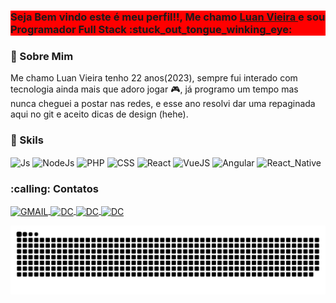 
<div style='background-color: red;'>
<h3> Seja Bem vindo este é meu perfil!!, Me chamo 
      <a href="https://github.com/LuanSVXM">  Luan Vieira </a>  
       e sou Programador Full Stack :stuck_out_tongue_winking_eye: 
</h3>
</div>




<h3> 📝 Sobre Mim </h3>
      

   Me chamo Luan Vieira tenho 22 anos(2023), sempre fui interado com tecnologia ainda mais que adoro jogar :video_game:, já programo  um tempo mas nunca cheguei a postar nas redes, e esse ano resolvi dar uma repaginada aqui no git e aceito dicas de design (hehe).
      
  
<h3>🚀 Skils </h3>
  
<div style="display: inline_block">
            
 <img align="center" alt="Js" height="28" width="76" src="https://img.shields.io/badge/JavaScript-F7DF1E?style=for-the-badge&logo=javascript&logoColor=black" >
<img align="center" alt="NodeJs" height="28" width="76"  src="https://img.shields.io/badge/Node.js-43853D?style=forthebadge&logo=node.js&logoColor=white" >
<img align="center" alt="PHP"   height="28" width="76" src="https://img.shields.io/badge/PHP-777BB4?style=for-the-badge&logo=php&logoColor=white" >
<img align="center" alt="CSS" height="28" width="76" src="https://img.shields.io/badge/CSS3-1572B6?style=for-the-badge&logo=css3&logoColor=white">
<img align="center" alt="React"  height="28" width="76" src="https://img.shields.io/badge/React-20232A?style=for-the-badge&logo=react&logoColor=61DAFB" >
<img align="center" alt="VueJS" height="28" width="76"  src="https://img.shields.io/badge/Vue.js-35495E?style=for-the-badge&logo=vue.js&logoColor=4FC08D" > 
<img align="center" alt="Angular" height="28" width="76" src="https://img.shields.io/badge/Angular-DD0031?style=for-the-badge&logo=angular&logoColor=white" > 
<img align="center" alt="React_Native" height="28" width="76" src="https://img.shields.io/badge/React_Native-20232A?style=for-the-badge&logo=react&logoColor=61DAFB" >  
                      
</div>

<h3> :calling: Contatos </h3>

<div style="display: inline_block">
      
 <a href='mailto:luansv123@gmail.com'> 
   <img align="center" alt="GMAIL" height="28" width="76" src="https://img.shields.io/badge/Gmail-D14836?style=for-the-badge&logo=gmail&logoColor=white" > 
 </a>
  
 <a href='https://discordapp.com/users/244862452196442112'> 
   <img align="center" alt="DC" height="28" width="76" src="https://img.shields.io/badge/Discord-7289DA?style=for-the-badge&logo=discord&logoColor=white" > 
 </a>
      
 <a href='https://www.linkedin.com/in/luan-vieira-5780ab221/'> 
   <img align="center" alt="DC" height="28" width="76" src="https://img.shields.io/badge/LinkedIn-0077B5?style=for-the-badge&logo=linkedin&logoColor=white" > 
 </a>
      
 <a href='https://www.facebook.com/luan.vieira.79219/'> 
   <img align="center" alt="DC" height="28" width="78" src="https://img.shields.io/badge/Facebook-1877F2?style=for-the-badge&logo=facebook&logoColor=white" > 
 </a>
      

      

</div>
      
![](https://github.com/Platane/snk/raw/output/github-contribution-grid-snake.svg)

      
